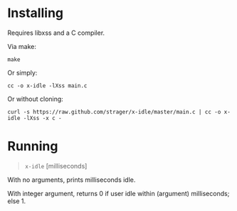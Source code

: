 Installing
==========

Requires libxss and a C compiler.

Via make:

    make

Or simply:

    cc -o x-idle -lXss main.c

Or without cloning:

    curl -s https://raw.github.com/strager/x-idle/master/main.c | cc -o x-idle -lXss -x c -

Running
=======

> `x-idle` [milliseconds]

With no arguments, prints milliseconds idle.

With integer argument, returns 0 if user idle within (argument) milliseconds;
else 1.
